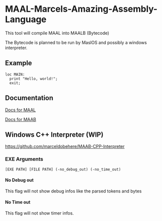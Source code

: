 # MAAL-Marcels-Amazing-Assembly-Language
This tool will compile MAAL into MAALB (Bytecode)

The Bytecode is planned to be run by MaslOS and possibly a windows interpreter.


## Example
```
loc MAIN:
  print "Hello, world!";
  exit;
```


## Documentation


[Docs for MAAL](MAAL/Docs/MAAL.md)


[Docs for MAAB](MAAL/Docs/MAAB.md)




## Windows C++ Interpreter (WIP)

https://github.com/marceldobehere/MAAB-CPP-Interpreter



### EXE Arguments

```
[EXE PATH] [FILE PATH] (-no_debug_out) (-no_time_out)
```

#### No Debug out
This flag will not show debug infos like the parsed tokens and bytes


#### No Time out
This flag will not show timer infos.

